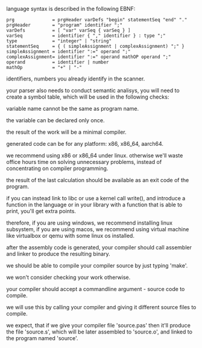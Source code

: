 language syntax is described in the following EBNF:

```
prg              = prgHeader varDefs "begin" statementSeq "end" "."
prgHeader        = "program" identifier ";"
varDefs          = [ "var" varSeq { varSeq } ]
varSeq           = identifier { "," identifier } : type ";"
type             = "integer" | "string"
statementSeq     = { ( simpleAssignment | complexAssignment) ";" }
simpleAssignment = identifier ":=" operand ";"
complexAssignment= identifier ":=" operand mathOP operand ";"
operand          = identifier | number
mathOp           = "+" | "-"

```

identifiers, numbers you already identify in the scanner.

your parser also needs to conduct semantic analisys, you will need to create a symbol table, which will be used in the following checks:

variable name cannot be the same as program name.

the variable can be declared only once.

the result of the work will be a minimal compiler.

generated code can be for any platform: x86, x86_64, aarch64.

we recommend using x86 or x86_64 under linux. otherwise we'll waste office hours time on solving unnecessary problems, instead of concentrating on compiler programming.

the result of the last calculation should be available as an exit code of the program.

if you can instead link to libc or use a kernel call write(), and introduce a function in the language or in your library with a function that is able to print, you'll get extra points.

therefore, if you are using windows, we recommend installing linux subsystem, if you are using macos, we recommend using virtual machine like virtualbox or qemu with some linux os installed.

after the assembly code is generated, your compiler should call assembler and linker to produce the resulting binary.

we should be able to compile your compiler source by just typing 'make'.

we won't consider checking your work otherwise.

your compiler should accept a commandline argument - source code to compile.

we will use this by calling your compiler and giving it different source files to compile.

we expect, that if we give your compiler file 'source.pas' then it'll produce the file 'source.s', which will be later assembled to 'source.o', and linked to the program named 'source'.
